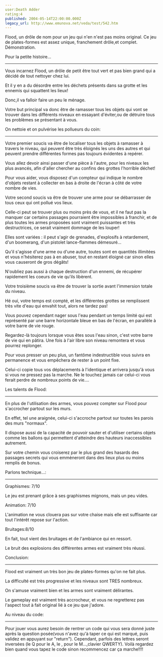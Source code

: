 ```yaml
---
user:Death Adder
rating:4
published: 2004-05-14T22:00:00.000Z
legacy_url: http://www.emunova.net/veda/test/542.htm
---
```

Flood, un drôle de nom pour un jeu qui n'en n'est pas moins original. Ce jeu de plates-formes est assez unique, franchement drôle,et complet. Démonstration.  

  

  

Pour la petite histoire...  

------------------------------  

Vous incarnez Flood, un drôle de petit être tout vert et pas bien grand qui a décidé de tout nettoyer chez lui.   

Et il y en a du désordre entre les déchets présents dans sa grotte et les ennemis qui squattent les lieux!   

Donc,il va falloir faire un peu le ménage.  

Votre but principal va donc être de ramasser tous les objets qui vont se trouver dans les différents niveaux en essayant d'éviter,ou de détruire tous les problèmes se présentant à vous.  

  

  

On nettoie et on pulvérise les pollueurs du coin:  

-----------------------------------------------------------  

Votre premier soucis va être de localiser tous les objets à ramasser à travers le niveau, qui peuvent être très éloignés les uns des autres et qui peuvent prendre différentes formes pas toujours évidentes à repérer.   

Vous allez devoir ainsi passer d'une pièce à l'autre, pour les niveaux les plus avancés, afin d'aller chercher au confins des grottes l'horrible déchet!   

Pour vous aider, vous disposez d'un compteur qui indique le nombre d'objets restant à collecter en bas à droite de l'écran à côté de votre nombre de vies.  

  

Votre second soucis va être de trouver une arme pour se débarrasser de tous ceux qui ont pollué vos lieux.   

Celle-ci peut se trouver plus ou moins près de vous, et il ne faut pas la manquer car certains passages pourraient être impossibles à franchir, et de plus toutes les armes proposées sont vraiment puissantes et très destructrices, ce serait vraiment dommage de les louper!   

Elles sont variées : il peut s'agir de grenades, d'explosifs à retardement, d'un boomerang, d'un pistolet lance-flammes démesuré...   

Qu'il s'agisse d'une arme ou d'une autre, toutes sont en quantités illimitées et vous n'hésiterez pas à en abuser, tout en restant éloigné car sinon elles vous causeront de gros dégâts!   

N'oubliez pas aussi à chaque destruction d'un ennemi, de récupérer rapidement les coeurs de vie qu'ils libèrent.  

  

Votre troisième soucis va être de trouver la sortie avant l'immersion totale du niveau.   

Hé oui, votre temps est compté, et les différentes grottes se remplissent très vite d'eau qui envahit tout, alors ne tardez pas!   

Vous pouvez cependant nager sous l'eau pendant un temps limité qui est représenté par une barre horizontale bleue en bas de l'écran, en parallèle à votre barre de vie rouge.   

Regardez-là toujours lorsque vous êtes sous l'eau sinon, c'est votre barre de vie qui en pâtira. Une fois à l'air libre son niveau remontera et vous pourrez replonger.  

Pour vous presser un peu plus, un fantôme indestructible vous suivra en permanence et vous empêchera de rester à un point fixe.   

Celui-ci copie tous vos déplacements à l'identique et arrivera jusqu'à vous si vous ne pressez pas la marche. Ne le touchez jamais car celui-ci vous ferait perdre de nombreux points de vie....  

  

  

Les talents de Flood:  

--------------------------  

En plus de l'utilisation des armes, vous pouvez compter sur Flood pour s'accrocher partout sur les murs.   

En effet, tel une araignée, celui-ci s'accroche partout sur toutes les parois des murs "normaux".   

Il dispose aussi de la capacité de pouvoir sauter et d'utiliser certains objets comme les ballons qui permettent d'atteindre des hauteurs inaccessibles autrement.  

Sur votre chemin vous croiserez par le plus grand des hasards des passages secrets qui vous emmèneront dans des lieux plus ou moins remplis de bonus.  

  

  

Parlons technique...:  

--------------------------  

Graphismes: 7/10  

Le jeu est prenant grâce à ses graphismes mignons, mais un peu vides.  

  

Animation: 7/10  

L'animation ne vous clouera pas sur votre chaise mais elle est suffisante car tout l'intérêt repose sur l'action.  

  

Bruitages:8/10  

En fait, tout vient des bruitages et de l'ambiance qui en ressort.   

Le bruit des explosions des différentes armes est vraiment très réussi.  

  

  

Conclusion:  

---------------  

Flood est vraiment un très bon jeu de plates-formes qu'on ne fait plus.   

La difficulté est très progressive et les niveaux sont TRES nombreux.  

On s'amuse vraiment bien et les armes sont vraiment délirantes.   

Le gameplay est vraiment très accrocheur, et vous ne regretterez pas l'aspect tout à fait original lié à ce jeu que j'adore.  

  

  

Au niveau du code:  

------------------------  

Pour jouer vous aurez besoin de rentrer un code qui vous sera donné juste après la question posée(vous n'avez qu'à taper ce qui est marqué, puis validez en appuyant sur "return"). Cependant, parfois des lettres seront inversées (le Q pour le A, le , pour le M...,clavier QWERTY). Voilà regardez bien quand vous tapez le code sinon recommencez car ça marche!!!!